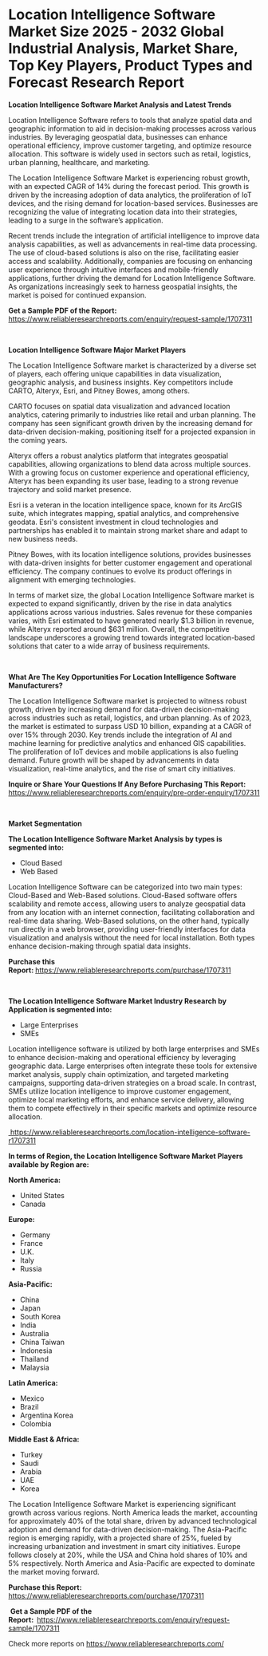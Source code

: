 <p><h1>Location Intelligence Software Market Size 2025 - 2032 Global Industrial Analysis, Market Share, Top Key Players, Product Types and Forecast Research Report</h1></p><p><strong>Location Intelligence Software Market Analysis and Latest Trends</strong></p>
<p><p>Location Intelligence Software refers to tools that analyze spatial data and geographic information to aid in decision-making processes across various industries. By leveraging geospatial data, businesses can enhance operational efficiency, improve customer targeting, and optimize resource allocation. This software is widely used in sectors such as retail, logistics, urban planning, healthcare, and marketing.</p><p>The Location Intelligence Software Market is experiencing robust growth, with an expected CAGR of 14% during the forecast period. This growth is driven by the increasing adoption of data analytics, the proliferation of IoT devices, and the rising demand for location-based services. Businesses are recognizing the value of integrating location data into their strategies, leading to a surge in the software’s application. </p><p>Recent trends include the integration of artificial intelligence to improve data analysis capabilities, as well as advancements in real-time data processing. The use of cloud-based solutions is also on the rise, facilitating easier access and scalability. Additionally, companies are focusing on enhancing user experience through intuitive interfaces and mobile-friendly applications, further driving the demand for Location Intelligence Software. As organizations increasingly seek to harness geospatial insights, the market is poised for continued expansion.</p></p>
<p><strong>Get a Sample PDF of the Report:&nbsp;</strong> <a href="https://www.reliableresearchreports.com/enquiry/request-sample/1707311?utm_campaign=2298&utm_medium=2&utm_source=Github&utm_content=ia&utm_term=09032025&utm_id=location-intelligence-software">https://www.reliableresearchreports.com/enquiry/request-sample/1707311</a></p>
<p>&nbsp;</p>
<p><strong>Location Intelligence Software Major Market Players</strong></p>
<p><p>The Location Intelligence Software market is characterized by a diverse set of players, each offering unique capabilities in data visualization, geographic analysis, and business insights. Key competitors include CARTO, Alteryx, Esri, and Pitney Bowes, among others. </p><p>CARTO focuses on spatial data visualization and advanced location analytics, catering primarily to industries like retail and urban planning. The company has seen significant growth driven by the increasing demand for data-driven decision-making, positioning itself for a projected expansion in the coming years.</p><p>Alteryx offers a robust analytics platform that integrates geospatial capabilities, allowing organizations to blend data across multiple sources. With a growing focus on customer experience and operational efficiency, Alteryx has been expanding its user base, leading to a strong revenue trajectory and solid market presence.</p><p>Esri is a veteran in the location intelligence space, known for its ArcGIS suite, which integrates mapping, spatial analytics, and comprehensive geodata. Esri's consistent investment in cloud technologies and partnerships has enabled it to maintain strong market share and adapt to new business needs.</p><p>Pitney Bowes, with its location intelligence solutions, provides businesses with data-driven insights for better customer engagement and operational efficiency. The company continues to evolve its product offerings in alignment with emerging technologies.</p><p>In terms of market size, the global Location Intelligence Software market is expected to expand significantly, driven by the rise in data analytics applications across various industries. Sales revenue for these companies varies, with Esri estimated to have generated nearly $1.3 billion in revenue, while Alteryx reported around $631 million. Overall, the competitive landscape underscores a growing trend towards integrated location-based solutions that cater to a wide array of business requirements.</p></p>
<p>&nbsp;</p>
<p><strong>What Are The Key Opportunities For Location Intelligence Software Manufacturers?</strong></p>
<p><p>The Location Intelligence Software market is projected to witness robust growth, driven by increasing demand for data-driven decision-making across industries such as retail, logistics, and urban planning. As of 2023, the market is estimated to surpass USD 10 billion, expanding at a CAGR of over 15% through 2030. Key trends include the integration of AI and machine learning for predictive analytics and enhanced GIS capabilities. The proliferation of IoT devices and mobile applications is also fueling demand. Future growth will be shaped by advancements in data visualization, real-time analytics, and the rise of smart city initiatives.</p></p>
<p><strong>Inquire or Share Your Questions If Any Before Purchasing This Report:</strong> <a href="https://www.reliableresearchreports.com/enquiry/pre-order-enquiry/1707311?utm_campaign=2298&utm_medium=2&utm_source=Github&utm_content=ia&utm_term=09032025&utm_id=location-intelligence-software">https://www.reliableresearchreports.com/enquiry/pre-order-enquiry/1707311</a></p>
<p>&nbsp;</p>
<p><strong>Market Segmentation</strong></p>
<p><strong>The Location Intelligence Software Market Analysis by types is segmented into:</strong></p>
<p><ul><li>Cloud Based</li><li>Web Based</li></ul></p>
<p><p>Location Intelligence Software can be categorized into two main types: Cloud-Based and Web-Based solutions. Cloud-Based software offers scalability and remote access, allowing users to analyze geospatial data from any location with an internet connection, facilitating collaboration and real-time data sharing. Web-Based solutions, on the other hand, typically run directly in a web browser, providing user-friendly interfaces for data visualization and analysis without the need for local installation. Both types enhance decision-making through spatial data insights.</p></p>
<p><strong>Purchase this Report:&nbsp;</strong><a href="https://www.reliableresearchreports.com/purchase/1707311?utm_campaign=2298&utm_medium=2&utm_source=Github&utm_content=ia&utm_term=09032025&utm_id=location-intelligence-software">https://www.reliableresearchreports.com/purchase/1707311</a></p>
<p>&nbsp;</p>
<p><strong>The Location Intelligence Software Market Industry Research by Application is segmented into:</strong></p>
<p><ul><li>Large Enterprises</li><li>SMEs</li></ul></p>
<p><p>Location intelligence software is utilized by both large enterprises and SMEs to enhance decision-making and operational efficiency by leveraging geographic data. Large enterprises often integrate these tools for extensive market analysis, supply chain optimization, and targeted marketing campaigns, supporting data-driven strategies on a broad scale. In contrast, SMEs utilize location intelligence to improve customer engagement, optimize local marketing efforts, and enhance service delivery, allowing them to compete effectively in their specific markets and optimize resource allocation.</p></p>
<p><a href="https://www.reliableresearchreports.com/location-intelligence-software-r1707311?utm_campaign=2298&utm_medium=2&utm_source=Github&utm_content=ia&utm_term=09032025&utm_id=location-intelligence-software">&nbsp;https://www.reliableresearchreports.com/location-intelligence-software-r1707311</a></p>
<p><strong>In terms of Region, the Location Intelligence Software Market Players available by Region are:</strong></p>
<p>
    <p> <strong> North America: </strong>
        <ul>
            <li>United States</li>
            <li>Canada</li>
        </ul>
        </p> 
    <p> <strong> Europe: </strong>
        <ul>
            <li>Germany</li>
            <li>France</li>
            <li>U.K.</li>
            <li>Italy</li>
            <li>Russia</li>
        </ul>
        </p> 
    <p> <strong> Asia-Pacific: </strong>
        <ul>
            <li>China</li>
            <li>Japan</li>
            <li>South Korea</li>
            <li>India</li>
            <li>Australia</li>
            <li>China Taiwan</li>
            <li>Indonesia</li>
            <li>Thailand</li>
            <li>Malaysia</li>
        </ul>
        </p> 
    <p> <strong> Latin America: </strong>
        <ul>
            <li>Mexico</li>
            <li>Brazil</li>
            <li>Argentina Korea</li>
            <li>Colombia</li>
        </ul>
        </p> 
    <p> <strong> Middle East & Africa: </strong>
        <ul>
            <li>Turkey</li>
            <li>Saudi</li>
            <li>Arabia</li>
            <li>UAE</li>
            <li>Korea</li>
        </ul>
    </p>
    </p>
<p><p>The Location Intelligence Software Market is experiencing significant growth across various regions. North America leads the market, accounting for approximately 40% of the total share, driven by advanced technological adoption and demand for data-driven decision-making. The Asia-Pacific region is emerging rapidly, with a projected share of 25%, fueled by increasing urbanization and investment in smart city initiatives. Europe follows closely at 20%, while the USA and China hold shares of 10% and 5% respectively. North America and Asia-Pacific are expected to dominate the market moving forward.</p></p>
<p><strong>Purchase this Report: </strong><a href="https://www.reliableresearchreports.com/purchase/1707311?utm_campaign=2298&utm_medium=2&utm_source=Github&utm_content=ia&utm_term=09032025&utm_id=location-intelligence-software">https://www.reliableresearchreports.com/purchase/1707311</a></p>
<p>&nbsp;<strong>Get a Sample PDF of the Report:&nbsp;&nbsp;</strong><a href="https://www.reliableresearchreports.com/enquiry/request-sample/1707311?utm_campaign=2298&utm_medium=2&utm_source=Github&utm_content=ia&utm_term=09032025&utm_id=location-intelligence-software">https://www.reliableresearchreports.com/enquiry/request-sample/1707311</a></p>
<p><strong></strong></p>
<p>Check more reports on <a href="https://www.reliableresearchreports.com/?utm_campaign=2298&utm_medium=2&utm_source=Github&utm_content=ia&utm_term=09032025&utm_id=location-intelligence-software">https://www.reliableresearchreports.com/</a></p>